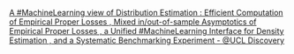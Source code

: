[A #MachineLearning view of Distribution Estimation : Efficient Computation of Empirical Proper Losses , Mixed in/out-of-sample Asymptotics of Empirical Proper Losses , a Unified #MachineLearning Interface for Density Estimation , and a Systematic Benchmarking Experiment - @UCL Discovery](https://qi.tc/qi/111876)